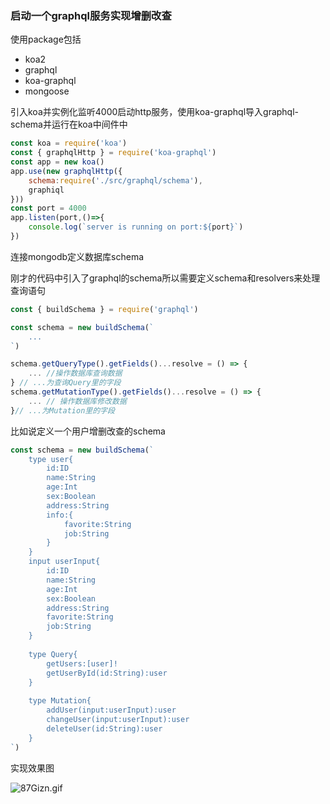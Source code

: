 ### 启动一个graphql服务实现增删改查



使用package包括

- koa2
- graphql
- koa-graphql
- mongoose

引入koa并实例化监听4000启动http服务，使用koa-graphql导入graphql-schema并运行在koa中间件中

```javascript
const koa = require('koa')
const { graphqlHttp } = require('koa-graphql')
const app = new koa()
app.use(new graphqlHttp({
    schema:require('./src/graphql/schema'),
    graphiql
}))
const port = 4000
app.listen(port,()=>{
    console.log(`server is running on port:${port}`)
})
```

连接mongodb定义数据库schema

刚才的代码中引入了graphql的schema所以需要定义schema和resolvers来处理查询语句

```javascript
const { buildSchema } = require('graphql')

const schema = new buildSchema(`
	...
`)

schema.getQueryType().getFields()...resolve = () => {
    ... //操作数据库查询数据
} // ...为查询Query里的字段
schema.getMutationType().getFields()...resolve = () => {
    ... // 操作数据库修改数据
}// ...为Mutation里的字段
```

比如说定义一个用户增删改查的schema

```javascript
const schema = new buildSchema(`
	type user{
		id:ID
		name:String
		age:Int
		sex:Boolean
		address:String
		info:{
			favorite:String
			job:String
		}
	}
	input userInput{
		id:ID
		name:String
		age:Int
		sex:Boolean
		address:String
		favorite:String
		job:String
	}
	
	type Query{
		getUsers:[user]!
		getUserById(id:String):user
	}
	
	type Mutation{
		addUser(input:userInput):user
		changeUser(input:userInput):user
		deleteUser(id:String):user
	}
`)
```



实现效果图

![87Gizn.gif](https://s1.ax1x.com/2020/03/23/87Gizn.gif)